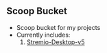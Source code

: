 ## Scoop Bucket

- Scoop bucket for my projects
- Currently includes:
  1. [Stremio-Desktop-v5](https://github.com/Zaarrg/stremio-desktop-v5)
